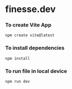 # finesse.dev

### To create Vite App

`npm create vite@latest`

### To install dependencies

`npm install`

### To run file in local device

`npm run dev`
